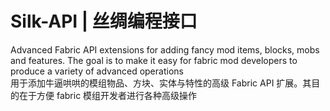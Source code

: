 # Silk-API | 丝绸编程接口
 Advanced Fabric API extensions for adding fancy mod items, blocks, mobs and features. The goal is to make it easy for fabric mod developers to produce a variety of advanced operations  
 用于添加牛逼哄哄的模组物品、方块、实体与特性的高级 Fabric API 扩展。其目的在于方便 fabric 模组开发者进行各种高级操作
